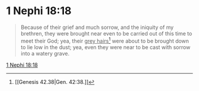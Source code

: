 # 1 Nephi 18:18

> Because of their grief and much sorrow, and the iniquity of my brethren, they were brought near even to be carried out of this time to meet their God; yea, their <u>grey hairs</u>[^a] were about to be brought down to lie low in the dust; yea, even they were near to be cast with sorrow into a watery grave.

[1 Nephi 18:18](https://www.churchofjesuschrist.org/study/scriptures/bofm/1-ne/18?lang=eng&id=p18#p18)


[^a]: [[Genesis 42.38|Gen. 42:38.]]
